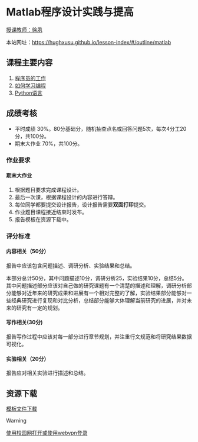 # Matlab程序设计实践与提高

[授课教师：徐夙](https://hughxusu.github.io/lesson-index/#/c-teacher)

本站网址：https://hughxusu.github.io/lesson-index/#/outline/matlab

## 课程主要内容

1. [程序员的工作](https://hughxusu.github.io/lesson-index/#/a-coder-work) 
2. [如何学习编程](https://hughxusu.github.io/lesson-index/#/b-how-study)
3. [Python语言](https://hughxusu.github.io/lesson-py/#/)

## 成绩考核

* 平时成绩 30%。80分基础分，随机抽查点名或回答问题5次，每次4分工20分，共100分。
* 期末大作业 70%，共100分。

### 作业要求

#### 期末大作业

1. 根据题目要求完成课程设计。
2. 最后一次课，根据课程设计的内容进行答辩。
3. 每位同学都要提交设计报告，设计报告需要**双面打印**提交。
4. 作业题目课程接近结束时发布。
5. 报告模板在资源下载中。

### 评分标准

#### 内容相关（50分）

报告中应该包含问题描述、调研分析、实验结果和总结。

本部分总计50分，其中问题描述10分，调研分析25，实验结果10分，总结5分。其中问题描述部分应该对自己做的研究课题有一个清楚的描述和理解，调研分析部分能够对近年来的研究成果和进展有一个相对完整的了解，实验结果部分能够对一些经典研究进行复现和对比分析，总结部分能够大体理解当前研究的进展，并对未来的研究有一定的规划。

#### 写作相关(30分)

报告写作过程中应该对每一部分进行章节规划，并注重行文规范和将研究结果数据可视化。

#### 实验相关（20分）

报告应对相关实验进行描述和总结。

## 资源下载

[模板文件下载](https://resource-443.webvpn.ncut.edu.cn/asset/#/share?shareId=1709f6d9c82190647d5fbf33514e5fbb)

> [!warning]
>
> [使用校园网打开或使用webvpn登录](https://webvpn.ncut.edu.cn/iam/login)
